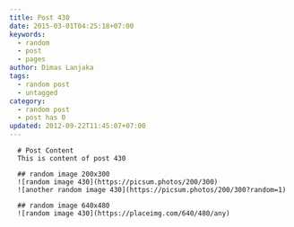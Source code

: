 ```yaml
---
title: Post 430
date: 2015-03-01T04:25:18+07:00
keywords:
  - random
  - post
  - pages
author: Dimas Lanjaka
tags:
  - random post
  - untagged
category:
  - random post
  - post has 0
updated: 2012-09-22T11:45:07+07:00
---
```


      # Post Content
      This is content of post 430

      ## random image 200x300
      ![random image 430](https://picsum.photos/200/300)
      ![another random image 430](https://picsum.photos/200/300?random=1)

      ## random image 640x480
      ![random image 430](https://placeimg.com/640/480/any)
      